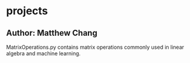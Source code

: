 # projects
## Author: Matthew Chang

MatrixOperations.py contains matrix operations commonly used in linear algebra and machine learning.
